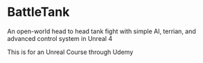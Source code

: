 # BattleTank
An open-world head to head tank fight with simple AI, terrian, and advanced control system in Unreal 4


This is for an Unreal Course through Udemy
